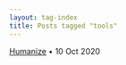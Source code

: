 ```yaml
---
layout: tag-index
title: Posts tagged "tools"
---
```

<dl>
  <dt>
    <a href="/2020/10/10/humanize/">Humanize</a>
    <span class="post-date">&bull; 10 Oct 2020</span>
  </dt>
